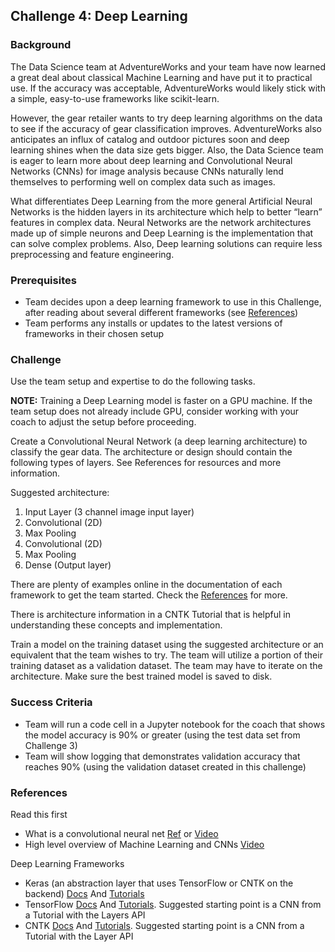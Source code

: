 ## Challenge 4: Deep Learning
### Background
The Data Science team at AdventureWorks and your team have now learned a great deal about classical Machine Learning and have put it to practical use. If the accuracy was acceptable, AdventureWorks would likely stick with a simple, easy-to-use frameworks like scikit-learn.

However, the gear retailer wants to try deep learning algorithms on the data to see if the accuracy of gear classification improves. AdventureWorks also anticipates an influx of catalog and outdoor pictures soon and deep learning shines when the data size gets bigger. Also, the Data Science team is eager to learn more about deep learning and Convolutional Neural Networks (CNNs) for image analysis because CNNs naturally lend themselves to performing well on complex data such as images.

What differentiates Deep Learning from the more general Artificial Neural Networks is the hidden layers in its architecture which help to better “learn” features in complex data. Neural Networks are the network architectures made up of simple neurons and Deep Learning is the implementation that can solve complex problems. Also, Deep learning solutions can require less preprocessing and feature engineering.

### Prerequisites
- Team decides upon a deep learning framework to use in this Challenge, after reading about several different frameworks (see [References](https://openhacks.azurewebsites.net/labs/player/microsoft-open-hack-ai#references))
- Team performs any installs or updates to the latest versions of frameworks in their chosen setup

### Challenge
Use the team setup and expertise to do the following tasks.

__NOTE:__ Training a Deep Learning model is faster on a GPU machine. If the team setup does not already include GPU, consider working with your coach to adjust the setup before proceeding.

Create a Convolutional Neural Network (a deep learning architecture) to classify the gear data. The architecture or design should contain the following types of layers. See References for resources and more information.

Suggested architecture:

1. Input Layer (3 channel image input layer)
2. Convolutional (2D)
3. Max Pooling
4. Convolutional (2D)
5. Max Pooling
6. Dense (Output layer)

There are plenty of examples online in the documentation of each framework to get the team started. Check the [References](https://openhacks.azurewebsites.net/labs/player/microsoft-open-hack-ai#references) for more.

There is architecture information in a CNTK Tutorial that is helpful in understanding these concepts and implementation.

Train a model on the training dataset using the suggested architecture or an equivalent that the team wishes to try. The team will utilize a portion of their training dataset as a validation dataset. The team may have to iterate on the architecture. Make sure the best trained model is saved to disk.

### Success Criteria
- Team will run a code cell in a Jupyter notebook for the coach that shows the model accuracy is 90% or greater (using the test data set from Challenge 3)
- Team will show logging that demonstrates validation accuracy that reaches 90% (using the validation dataset created in this challenge)

### References
Read this first

- What is a convolutional neural net [Ref](https://ujjwalkarn.me/2016/08/11/intuitive-explanation-convnets/) or [Video](https://www.youtube.com/watch?v=FmpDIaiMIeA)
- High level overview of Machine Learning and CNNs [Video](https://youtu.be/k-K3g4FKS_c)

Deep Learning Frameworks

- Keras (an abstraction layer that uses TensorFlow or CNTK on the backend) [Docs](https://keras.io/) And [Tutorials](https://github.com/fchollet/keras-resources)
- TensorFlow [Docs](https://www.tensorflow.org/) And [Tutorials](https://www.tensorflow.org/tutorials/). Suggested starting point is a CNN from a Tutorial with the Layers API
- CNTK [Docs](https://www.microsoft.com/en-us/cognitive-toolkit/) And [Tutorials](https://cntk.ai/pythondocs/tutorials.html). Suggested starting point is a CNN from a Tutorial with the Layer API
